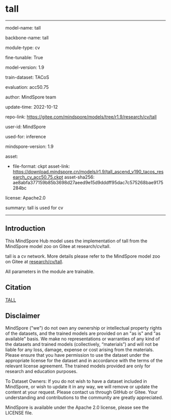# tall

---

model-name: tall

backbone-name: tall

module-type: cv

fine-tunable: True

model-version: 1.9

train-dataset: TACoS

evaluation: acc50.75

author: MindSpore team

update-time: 2022-10-12

repo-link: <https://gitee.com/mindspore/models/tree/r1.9/research/cv/tall>

user-id: MindSpore

used-for: inference

mindspore-version: 1.9

asset:

-
    file-format: ckpt
    asset-link: <https://download.mindspore.cn/models/r1.9/tall_ascend_v190_tacos_research_cv_acc50.75.ckpt>
    asset-sha256: ae8abfa377159b85b3698d27aeed9e15d9dddff95dac7c575268bae9175284bc

license: Apache2.0

summary: tall is used for cv

---

## Introduction

This MindSpore Hub model uses the implementation of tall from the MindSpore model zoo on Gitee at research/cv/tall.

tall is a cv network. More details please refer to the MindSpore model zoo on Gitee at [research/cv/tall](https://gitee.com/mindspore/models/blob/r1.9/research/cv/tall/README.md).

All parameters in the module are trainable.

## Citation

[TALL](https://openaccess.thecvf.com/content_iccv_2017/html/Gao_TALL_Temporal_Activity_ICCV_2017_paper.html)

## Disclaimer

MindSpore ("we") do not own any ownership or intellectual property rights of the datasets, and the trained models are provided on an "as is" and "as available" basis. We make no representations or warranties of any kind of the datasets and trained models (collectively, “materials”) and will not be liable for any loss, damage, expense or cost arising from the materials. Please ensure that you have permission to use the dataset under the appropriate license for the dataset and in accordance with the terms of the relevant license agreement. The trained models provided are only for research and education purposes.

To Dataset Owners: If you do not wish to have a dataset included in MindSpore, or wish to update it in any way, we will remove or update the content at your request. Please contact us through GitHub or Gitee. Your understanding and contributions to the community are greatly appreciated.

MindSpore is available under the Apache 2.0 license, please see the LICENSE file.

